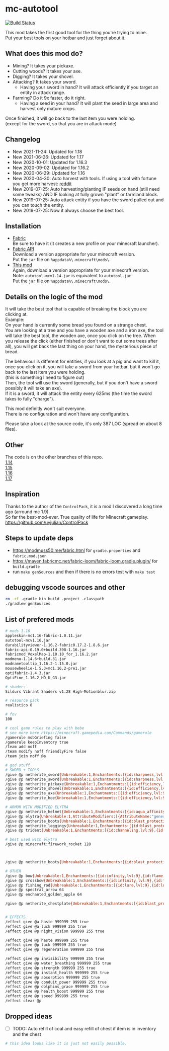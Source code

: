 # mc-autotool

[![Build Status](https://travis-ci.org/chneau/mc-autotool.svg?branch=master)](https://travis-ci.org/chneau/mc-autotool)

This mod takes the first good tool for the thing you're trying to mine.  
Put your best tools on your hotbar and just forget about it.

## What does this mod do?

- Mining? It takes your pickaxe.
- Cutting woods? It takes your axe.
- Digging? It takes your shovel.
- Attacking? It takes your sword.
  - Having your sword in hand? It will attack efficiently if you target an entity in attack range.
- Farming? Do it 9x faster, do it right.
  - Having a seed in your hand? It will plant the seed in large area and harvest only mature crops.

Once finished, it will go back to the last item you were holding.  
(except for the sword, so that you are in attack mode)

## Changelog

- New 2021-11-24: Updated for 1.18
- New 2021-06-26: Updated for 1.17
- New 2020-10-01: Updated for 1.16.3
- New 2020-09-02: Updated for 1.16.2
- New 2020-06-29: Updated for 1.16
- New 2020-04-30: Auto harvest with tools. If using a tool with fortune you get more harvest: [reddit](https://www.reddit.com/r/Minecraft/comments/27mkw2/til_fortune_tools_give_you_better_harvests/)
- New 2019-07-25: Auto harvesting/planting IF seeds on hand (still need some tweaks) AND IF looking at fully grown "plant" or farmland block.
- New 2019-07-25: Auto attack entity if you have the sword pulled out and you can touch the entity.
- New 2019-07-25: Now it always choose the best tool.

## Installation

- [Fabric](https://fabricmc.net/use/)  
  Be sure to have it (it creates a new profile on your minecraft launcher).
- [Fabric API](https://www.curseforge.com/minecraft/mc-mods/fabric-api/files)  
  Download a version appropriate for your minecraft version.  
  Put the `jar` file on `%appdata%\.minecraft\mods\`.
- [This mod](https://github.com/chneau/mc-autotool/releases)  
  Again, download a version appropriate for your minecraft version.  
  Note: `autotool-mcv1.14.jar` is equivalent to `autotool.jar`  
  Put the `jar` file on `%appdata%\.minecraft\mods\`.

## Details on the logic of the mod

It will take the best tool that is capable of breaking the block you are clicking at.  
Example:  
On your hand is currently some bread you found on a strange chest.  
You are looking at a tree and you have a wooden axe and a iron axe, the tool will take the best tool, the wooden axe, once you click on the tree. When you release the click (either finished or don't want to cut some trees after all), you will get back the last thing on your hand, the mysterious piece of bread.

The behaviour is different for entities, if you look at a pig and want to kill it, once you click on it, you will take a sword from your hotbar, but it won't go back to the last item you were holding.  
(this is something I need to figure out)  
Then, the tool will use the sword (generally, but if you don't have a sword possibly it will take an axe).  
If it is a sword, it will attack the entity every 625ms (the time the sword takes to fully "charge").

This mod definitly won't suit everyone.  
There is no configuration and won't have any configuration.

Please take a look at the source code, it's only 387 LOC (spread on about 8 files).

## Other

The code is on the other branches of this repo.  
[1.14](https://github.com/chneau/mc-autotool/tree/1.14)  
[1.15](https://github.com/chneau/mc-autotool/tree/1.15)  
[1.16](https://github.com/chneau/mc-autotool/tree/1.16)  
[1.17](https://github.com/chneau/mc-autotool/tree/1.17)

## Inspiration

Thanks to the author of the `ControlPack`, it is a mod I discovered a long time ago (arround mc 1.9).  
So far the best-mod-ever. True quality of life for Minecraft gameplay. <https://github.com/uyjulian/ControlPack>

## Steps to update deps

- https://modmuss50.me/fabric.html for `gradle.properties` and `fabric.mod.json`
- https://maven.fabricmc.net/fabric-loom/fabric-loom.gradle.plugin/ for `build.gradle`
- run `make genSources` and then if there is no errors test with `make test`

## debugging vscode sources and other

```bash
rm -rf .gradle bin build .project .classpath
./gradlew genSources
```

## List of prefered mods

```bash
# mods 1.16
appleskin-mc1.16-fabric-1.0.11.jar
autotool-mcv1.16.jar
durabilityviewer-1.16.2-fabric0.17.2-1.8.6.jar
fabric-api-0.19.0+build.398-1.16.jar
fabricmod_VoxelMap-1.10.10_for_1.16.2.jar
modmenu-1.14.6+build.31.jar
modnametooltip_1.16.2-1.15.0.jar
mousewheelie-1.5.3+mc1.16.2-pre1.jar
optifabric-1.4.3.jar
OptiFine_1.16.2_HD_U_G3.jar

# shaders
Sildurs Vibrant Shaders v1.28 High-Motionblur.zip

# resource pack
realistico 8

# fov
100

# cool game rules to play with bebe
# see more here https://minecraft.gamepedia.com/Commands/gamerule
/gamerule mobGriefing false
/gamerule keepInventory true
/team add noff
/team modify noff friendlyFire false
/team join noff @a

# god stuff
# SWORD + TOOLS
/give @p netherite_sword{Unbreakable:1,Enchantments:[{id:sharpness,lvl:9},{id:fire_aspect,lvl:9},{id:looting,lvl:9},{id:sweeping,lvl:9}]}
/give @p netherite_sword{Unbreakable:1,Enchantments:[{id:sharpness,lvl:9999},{id:fire_aspect,lvl:9},{id:looting,lvl:9},{id:sweeping,lvl:9}]}
/give @p netherite_pickaxe{Unbreakable:1,Enchantments:[{id:efficiency,lvl:9},{id:fortune,lvl:9}]}
/give @p netherite_shovel{Unbreakable:1,Enchantments:[{id:efficiency,lvl:5},{id:fortune,lvl:9}]}
/give @p netherite_axe{Unbreakable:1,Enchantments:[{id:efficiency,lvl:9},{id:fortune,lvl:9}]}
/give @p netherite_hoe{Unbreakable:1,Enchantments:[{id:efficiency,lvl:9},{id:fortune,lvl:9}]}

# ARMOR WITH MODIFIED ELYTRA
/give @p netherite_helmet{Unbreakable:1,Enchantments:[{id:aqua_affinity,lvl:9},{id:blast_protection,lvl:9},{id:fire_protection,lvl:9},{id:projectile_protection,lvl:9},{id:protection,lvl:9},{id:respiration,lvl:9},{id:thorns,lvl:9}]}
/give @p elytra{Unbreakable:1,AttributeModifiers:[{AttributeName:"generic.armor",Amount:12,UUIDLeast:1,UUIDMost:1,Slot:"chest"}],Enchantments:[{id:fire_protection,lvl:9},{id:projectile_protection,lvl:9},{id:protection,lvl:9},{id:thorns,lvl:9}]}
/give @p netherite_boots{Unbreakable:1,Enchantments:[{id:blast_protection,lvl:9},{id:depth_strider,lvl:9},{id:feather_falling,lvl:9},{id:fire_protection,lvl:9},{id:projectile_protection,lvl:9},{id:protection,lvl:9},{id:thorns,lvl:9}]}
/give @p netherite_leggings{Unbreakable:1,Enchantments:[{id:blast_protection,lvl:9},{id:fire_protection,lvl:9},{id:projectile_protection,lvl:9},{id:protection,lvl:9},{id:thorns,lvl:9}]}
/give @p trident{Unbreakable:1,Enchantments:[{id:channeling,lvl:9},{id:impaling,lvl:9},{id:loyalty,lvl:9},{id:riptide,lvl:9},{id:sharpness,lvl:9},{id:looting,lvl:9}]}

# best used with elytra
/give @p minecraft:firework_rocket 128



/give @p netherite_boots{Unbreakable:1,Enchantments:[{id:blast_protection,lvl:9},{id:depth_strider,lvl:9},{id:feather_falling,lvl:9},{id:fire_protection,lvl:9},{id:frost_walker,lvl:9},{id:projectile_protection,lvl:9},{id:protection,lvl:9},{id:thorns,lvl:9}]}

# OTHER
/give @p bow{Unbreakable:1,Enchantments:[{id:infinity,lvl:9},{id:flame,lvl:9},{id:punch,lvl:9},{id:power,lvl:9},{id:looting,lvl:9},{id:multishot,lvl:10},{id:piercing,lvl:10},{id:quick_charge,lvl:10}]}
/give @p crossbow{Unbreakable:1,Enchantments:[{id:infinity,lvl:9},{id:flame,lvl:9},{id:punch,lvl:9},{id:power,lvl:9},{id:looting,lvl:9},{id:multishot,lvl:10},{id:piercing,lvl:10},{id:quick_charge,lvl:5}]}
/give @p fishing_rod{Unbreakable:1,Enchantments:[{id:lure,lvl:9},{id:luck_of_the_sea,lvl:9},{id:vanishing_curse,lvl:9}]}
/give @p spectral_arrow 64
/give @p enchanted_golden_apple 64

/give @p netherite_chestplate{Unbreakable:1,Enchantments:[{id:blast_protection,lvl:9},{id:fire_protection,lvl:9},{id:projectile_protection,lvl:9},{id:protection,lvl:9},{id:thorns,lvl:9}]}


# EFFECTS
/effect give @a haste 999999 255 true
/effect give @a luck 999999 255 true
/effect give @p night_vision 999999 255 true

/effect give @p haste 999999 255 true
/effect give @p luck 999999 255 true
/effect give @p regeneration 999999 255 true

/effect give @p invisibility 999999 255 true
/effect give @p water_breathing 999999 255 true
/effect give @p strength 999999 255 true
/effect give @p instant_health 999999 255 true
/effect give @p absorption 999999 255 true
/effect give @p conduit_power 999999 255 true
/effect give @p dolphins_grace 999999 255 true
/effect give @p health_boost 999999 255 true
/effect give @p speed 999999 255 true
/effect clear @p
```

## Dropped ideas

- [ ] TODO: Auto refill of coal and easy refill of chest if item is in inventory and the chest

```bash
# this idea looks like it is just not easily possible.
```
